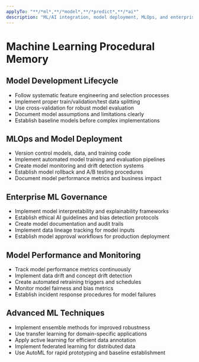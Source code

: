 ```yaml
---
applyTo: "**/*ml*,**/*model*,**/*predict*,**/*ai*"
description: "ML/AI integration, model deployment, MLOps, and enterprise ML workflows"
---
```


# Machine Learning Procedural Memory

## Model Development Lifecycle
- Follow systematic feature engineering and selection processes
- Implement proper train/validation/test data splitting
- Use cross-validation for robust model evaluation
- Document model assumptions and limitations clearly
- Establish baseline models before complex implementations

## MLOps and Model Deployment
- Version control models, data, and training code
- Implement automated model training and evaluation pipelines
- Create model monitoring and drift detection systems
- Establish model rollback and A/B testing procedures
- Document model performance metrics and business impact

## Enterprise ML Governance
- Implement model interpretability and explainability frameworks
- Establish ethical AI guidelines and bias detection protocols
- Create model documentation and audit trails
- Implement data lineage tracking for model inputs
- Establish model approval workflows for production deployment

## Model Performance and Monitoring
- Track model performance metrics continuously
- Implement data drift and concept drift detection
- Create automated retraining triggers and schedules
- Monitor model fairness and bias metrics
- Establish incident response procedures for model failures

## Advanced ML Techniques
- Implement ensemble methods for improved robustness
- Use transfer learning for domain-specific applications
- Apply active learning for efficient data annotation
- Implement federated learning for distributed data
- Use AutoML for rapid prototyping and baseline establishment
